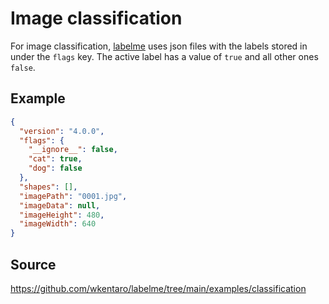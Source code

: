 # Image classification

For image classification, [labelme](https://github.com/wkentaro/labelme) uses
json files with the labels stored in under the `flags` key. The active
label has a value of `true` and all other ones `false`.

## Example

```json
{
  "version": "4.0.0",
  "flags": {
    "__ignore__": false,
    "cat": true,
    "dog": false
  },
  "shapes": [],
  "imagePath": "0001.jpg",
  "imageData": null,
  "imageHeight": 480,
  "imageWidth": 640
}
```

## Source

https://github.com/wkentaro/labelme/tree/main/examples/classification

